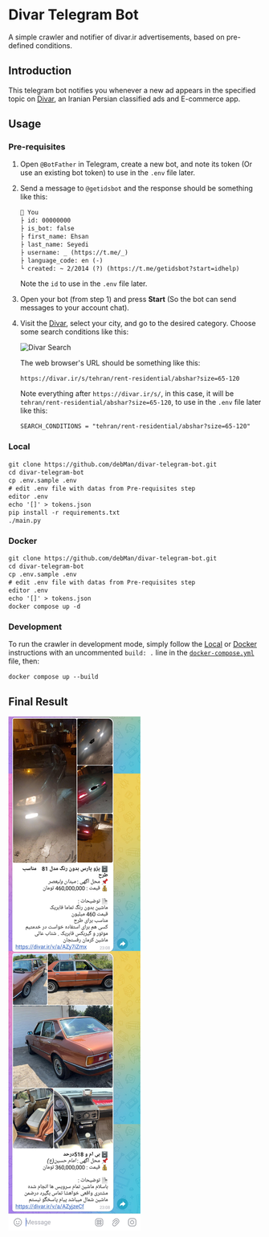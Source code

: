 # Divar Telegram Bot

 A simple crawler and notifier of divar.ir advertisements, based on pre-defined conditions.

## Introduction

This telegram bot notifies you whenever a new ad appears in the specified topic on [Divar](https://divar.ir), an Iranian Persian classified ads and E-commerce app.

## Usage

### Pre-requisites

1. Open `@BotFather` in Telegram, create a new bot, and note its token (Or use an existing bot token) to use in the `.env` file later.
2. Send a message to `@getidsbot` and the response should be something like this:

   ``` text
   👤 You
   ├ id: 00000000
   ├ is_bot: false
   ├ first_name: Ehsan
   ├ last_name: Seyedi
   ├ username: _ (https://t.me/_)
   ├ language_code: en (-)
   └ created: ~ 2/2014 (?) (https://t.me/getidsbot?start=idhelp)
   ```

   Note the `id` to use in the `.env` file later.
3. Open your bot (from step 1) and press **Start** (So the bot can send messages to your account chat).
4. Visit the [Divar](https://divar.ir), select your city, and go to the desired category. Choose some search conditions like this:

   ![Divar Search](img/search.png)

   The web browser's URL should be something like this:

   ``` url
   https://divar.ir/s/tehran/rent-residential/abshar?size=65-120
   ```

   Note everything after `https://divar.ir/s/`, in this case, it will be `tehran/rent-residential/abshar?size=65-120`, to use in the `.env` file later like this:

   ``` shell
   SEARCH_CONDITIONS = "tehran/rent-residential/abshar?size=65-120"
   ```

### Local

``` shell
git clone https://github.com/debMan/divar-telegram-bot.git 
cd divar-telegram-bot
cp .env.sample .env
# edit .env file with datas from Pre-requisites step
editor .env
echo '[]' > tokens.json
pip install -r requirements.txt
./main.py
```

### Docker

``` shell
git clone https://github.com/debMan/divar-telegram-bot.git 
cd divar-telegram-bot
cp .env.sample .env
# edit .env file with datas from Pre-requisites step
editor .env
echo '[]' > tokens.json
docker compose up -d
```

### Development

To run the crawler in development mode, simply follow the [Local](#Local) or [Docker](#Local) instructions with an uncommented `build: .` line in the [`docker-compose.yml`](docker-compose.yml) file, then:

``` shell
docker compose up --build 
```

## Final Result

![Divar Search](img/preview.png)
